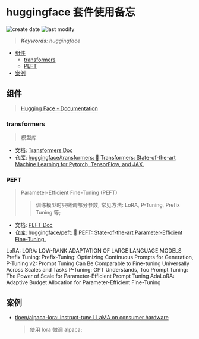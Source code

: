huggingface 套件使用备忘
===
<!--START_SECTION:badge-->

![create date](https://img.shields.io/static/v1?label=create%20date&message=2023-06-xx&label_color=gray&color=lightsteelblue&style=flat-square)
![last modify](https://img.shields.io/static/v1?label=last%20modify&message=2025-07-08%2016%3A53%3A13&label_color=gray&color=thistle&style=flat-square)

<!--END_SECTION:badge-->
<!--info
top: false
hidden: false
-->

> ***Keywords**: huggingface*

<!--START_SECTION:toc-->
- [组件](#组件)
    - [transformers](#transformers)
    - [PEFT](#peft)
- [案例](#案例)
<!--END_SECTION:toc-->


## 组件
> [Hugging Face - Documentation](https://huggingface.co/docs)

### transformers
> 模型库
- 文档: [Transformers Doc](https://huggingface.co/docs/transformers/index)
- 仓库: [huggingface/transformers: 🤗 Transformers: State-of-the-art Machine Learning for Pytorch, TensorFlow, and JAX.](https://github.com/huggingface/transformers)


### PEFT
> Parameter-Efficient Fine-Tuning (PEFT)
>> 训练模型时只微调部分参数, 常见方法: LoRA, P-Tuning, Prefix Tuning 等;
- 文档: [PEFT Doc](https://huggingface.co/docs/peft/index)
- 仓库: [huggingface/peft: 🤗 PEFT: State-of-the-art Parameter-Efficient Fine-Tuning.](https://github.com/huggingface/peft)

LoRA: LORA: LOW-RANK ADAPTATION OF LARGE LANGUAGE MODELS
Prefix Tuning: Prefix-Tuning: Optimizing Continuous Prompts for Generation, P-Tuning v2: Prompt Tuning Can Be Comparable to Fine-tuning Universally Across Scales and Tasks
P-Tuning: GPT Understands, Too
Prompt Tuning: The Power of Scale for Parameter-Efficient Prompt Tuning
AdaLoRA: Adaptive Budget Allocation for Parameter-Efficient Fine-Tuning

## 案例
- [tloen/alpaca-lora: Instruct-tune LLaMA on consumer hardware](https://github.com/tloen/alpaca-lora)
    > 使用 lora 微调 alpaca;

